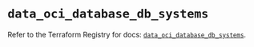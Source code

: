 # `data_oci_database_db_systems`

Refer to the Terraform Registry for docs: [`data_oci_database_db_systems`](https://registry.terraform.io/providers/oracle/oci/6.18.0/docs/data-sources/database_db_systems).

